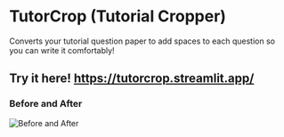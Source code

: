 # TutorCrop (Tutorial Cropper)
Converts your tutorial question paper to add spaces to each question so you can write it comfortably!

## Try it here! https://tutorcrop.streamlit.app/

### Before and After
![Before and After](https://i.ibb.co/PGnkyck2/Artboard-1.png)
